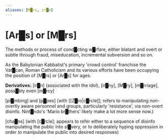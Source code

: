 ```yaml
---
aliases: [M█rs, ir█n]
---
```

# **[Ar█s]** or **[M█rs]**

The methods or process of cond█cting w█rfare, either blatant and overt or subtle through fraud, miseducation, incremental subversion and so on.

As the Babylonian Kabbalist's primary 'crowd control' franchise the Vat█can, Roman Catholicism and its various efforts have been occupying the position of [M█rs] or [Ar█s] for ages.

**Derivatives:** [ir█n] (associated with the idol), [ir█ny], [M█ry], [m█rriage], poss█bly even [m█rcy]

[pl█mbing] and [p█pes] (with [[Z█ro|c█rcle]]; refers to manipulating non-overtly aware personnel and groups, particularly 'resistance', via non-overt disinfo.  Nint█ndo's 'Mario br█thers' likely make a lot more sense now.)

[cha█ns] (with [c█rcle]; appears to refer either to a sequence of disinfo manipulating the public into sl█very, or to deliberately hyping oppression in order *to* manipulate the public into desired responses)